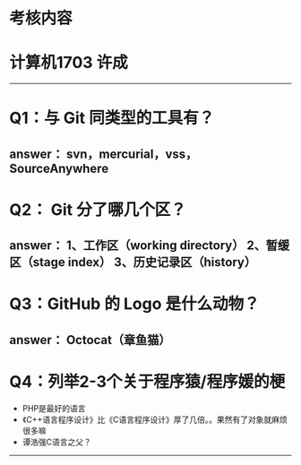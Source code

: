 # 考核内容  
# 计算机1703 许成
****  
# Q1：与 Git 同类型的工具有？  
## answer： svn，mercurial，vss，SourceAnywhere  
# Q2： Git 分了哪几个区？  
## answer：  1、工作区（working directory） 2、暂缓区（stage index） 3、历史记录区（history）  
# Q3：GitHub 的 Logo 是什么动物？
## answer： Octocat（章鱼猫）
# Q4：列举2-3个关于程序猿/程序媛的梗
*  PHP是最好的语言
* 《C++语言程序设计》比《C语言程序设计》厚了几倍。。果然有了对象就麻烦很多嘛
* 谭浩强C语言之父？
****